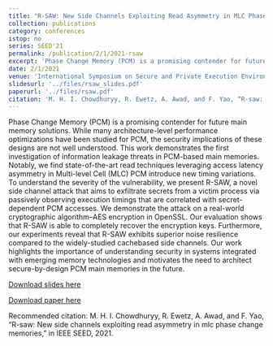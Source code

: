 ```yaml
---
title: "R-SAW: New Side Channels Exploiting Read Asymmetry in MLC Phase Change Memories"
collection: publications
category: conferences
istop: no
series: SEED'21
permalink: /publication/2/1/2021-rsaw
excerpt: 'Phase Change Memory (PCM) is a promising contender for future main memory solutions. While many architecture-level performance optimizations have been studied for PCM, the security implications of these designs are not well understood. This work demonstrates the first investigation of information leakage threats in PCM-based main memories. Notably, we find state-of-the-art read techniques leveraging access latency asymmetry in Multi-level Cell (MLC) PCM introduce new timing variations. To ...'
date: 2/1/2021
venue: 'International Symposium on Secure and Private Execution Environment Design (SEED)'
slidesurl: '../files/rsaw_slides.pdf'
paperurl: '../files/rsaw.pdf'
citation: 'M. H. I. Chowdhuryy, R. Ewetz, A. Awad, and F. Yao, “R-saw: New side channels exploiting read asymmetry in mlc phase change memories,” in IEEE SEED, 2021.'
---
```

Phase Change Memory (PCM) is a promising contender for future main memory solutions. While many architecture-level performance optimizations have been studied for PCM, the security implications of these designs are not well understood. This work demonstrates the first investigation of information leakage threats in PCM-based main memories. Notably, we find state-of-the-art read techniques leveraging access latency asymmetry in Multi-level Cell (MLC) PCM introduce new timing variations. To understand the severity of the vulnerability, we present R-SAW, a novel side channel attack that aims to exfiltrate secrets from a victim process via passively observing execution timings that are correlated with secret-dependent PCM accesses. We demonstrate the attack on a real-world cryptographic algorithm–AES encryption in OpenSSL. Our evaluation shows that R-SAW is able to completely recover the encryption keys. Furthermore, our experiments reveal that R-SAW exhibits superior noise resilience compared to the widely-studied cachebased side channels. Our work highlights the importance of understanding security in systems integrated with emerging memory technologies and motivates the need to architect secure-by-design PCM main memories in the future.

[Download slides here](../files/rsaw_slides.pdf)

[Download paper here](../files/rsaw.pdf)

Recommended citation: M. H. I. Chowdhuryy, R. Ewetz, A. Awad, and F. Yao, “R-saw: New side channels exploiting read asymmetry in mlc phase change memories,” in IEEE SEED, 2021.